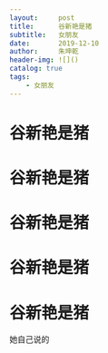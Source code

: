 ```yaml
---
layout:     post
title:      谷新艳是猪
subtitle:   女朋友
date:       2019-12-10
author:     朱坤乾
header-img: ![]()
catalog: true
tags:
    - 女朋友
---
```


#  谷新艳是猪

#  谷新艳是猪

#  谷新艳是猪

#  谷新艳是猪

#  谷新艳是猪



她自己说的
